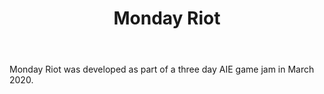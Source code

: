 ﻿---
layout: project
title: Monday Riot
year: 2020
genre: Action/Party
roles: Design, Art
featureimage: /assets/images/mondayriot.jpg
downloadlinks:
team:
  - Lachlan Wernert
  - Marcus Steele
  - Johnny Kwong
---

Monday Riot was developed as part of a three day AIE game jam in March 2020. 